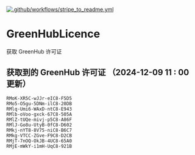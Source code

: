 [![.github/workflows/stripe_to_readme.yml](https://github.com/zjx-kimi/GreenHubLicence/actions/workflows/stripe_to_readme.yml/badge.svg)](https://github.com/zjx-kimi/GreenHubLicence/actions/workflows/stripe_to_readme.yml)
# GreenHubLicence
获取 GreenHub 许可证
## 获取到的 GreenHub 许可证 （2024-12-09 11 : 00 更新）
```
RMoK-XR5C-wJJr-eIC8-F5D5
RMo5-O5gu-5DNm-ilC8-20DB
RMlq-Umi6-WAxD-ntC8-E943
RMlb-oVoo-gxck-67C8-505A
RMlZ-tUQe-mivj-p5C8-A86F
RMlJ-Go8u-UtyB-0fC8-D602
RMkj-nYT8-8V75-niC8-B6C7
RMkg-VTCC-ZGve-F9C8-D2CB
RMjT-7nOQ-OkJB-4UC8-65A0
RMjE-mWkY-i1mH-UqC8-921B
```
